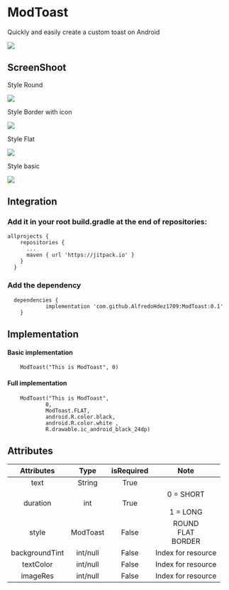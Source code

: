 # ModToast

Quickly and easily create a custom toast on Android

[![](https://jitpack.io/v/AlfredoHdez1709/ModToast.svg)](https://jitpack.io/#AlfredoHdez1709/ModToast)

## ScreenShoot

Style Round

![](https://s3.gifyu.com/images/modtoast_01.gif)

Style Border with icon

![](https://s3.gifyu.com/images/modtoast_02.gif)

Style Flat

![](https://s3.gifyu.com/images/modtoast_03.gif)

Style basic

![](https://s3.gifyu.com/images/modtoast_04.gif)

## Integration

### Add it in your root build.gradle at the end of repositories:

    allprojects {
        repositories {
          ...
          maven { url 'https://jitpack.io' }
        }
      }
### Add the dependency

      dependencies {
                implementation 'com.github.AlfredoHdez1709:ModToast:0.1'
        }

## Implementation   
   #### Basic implementation
   
        ModToast("This is ModToast", 0)

   #### Full implementation
        
        ModToast("This is ModToast", 
                0, 
                ModToast.FLAT, 
                android.R.color.black, 
                android.R.color.white ,
                R.drawable.ic_android_black_24dp)
                
## Attributes

|   Attributes   	|   Type   	| isRequired 	|            Note           	|
|:--------------:	|:--------:	|:----------:	|:-------------------------:	|
|      text      	|  String  	|    True    	|                           	|
|    duration    	|    int   	|    True    	| 0 = SHORT<br><br>1 = LONG 	|
|      style     	| ModToast 	|    False   	|  ROUND<br>FLAT<br>BORDER  	|
| backgroundTint 	| int/null 	|    False   	|     Index for resource    	|
|    textColor   	| int/null 	|    False   	|     Index for resource    	|
|    imageRes    	| int/null 	|    False   	|     Index for resource    	|
